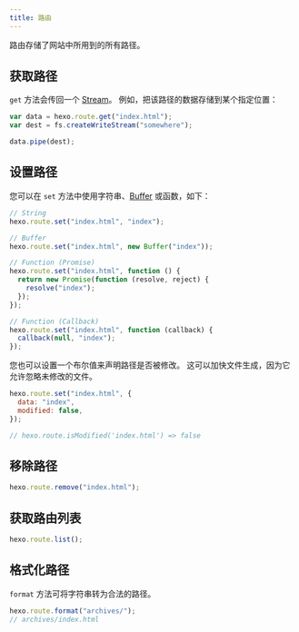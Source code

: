 ```yaml
---
title: 路由
---
```


路由存储了网站中所用到的所有路径。

## 获取路径

`get` 方法会传回一个 [Stream][]。 例如，把该路径的数据存储到某个指定位置：

```js
var data = hexo.route.get("index.html");
var dest = fs.createWriteStream("somewhere");

data.pipe(dest);
```

## 设置路径

您可以在 `set` 方法中使用字符串、[Buffer][] 或函数，如下：

```js
// String
hexo.route.set("index.html", "index");

// Buffer
hexo.route.set("index.html", new Buffer("index"));

// Function (Promise)
hexo.route.set("index.html", function () {
  return new Promise(function (resolve, reject) {
    resolve("index");
  });
});

// Function (Callback)
hexo.route.set("index.html", function (callback) {
  callback(null, "index");
});
```

您也可以设置一个布尔值来声明路径是否被修改。 这可以加快文件生成，因为它允许忽略未修改的文件。

```js
hexo.route.set("index.html", {
  data: "index",
  modified: false,
});

// hexo.route.isModified('index.html') => false
```

## 移除路径

```js
hexo.route.remove("index.html");
```

## 获取路由列表

```js
hexo.route.list();
```

## 格式化路径

`format` 方法可将字符串转为合法的路径。

```js
hexo.route.format("archives/");
// archives/index.html
```

[Stream]: http://nodejs.org/api/stream.html
[Buffer]: http://nodejs.org/api/buffer.html
